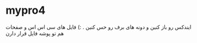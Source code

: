 # mypro4
ایندکس رو باز کنین و دونه های برف رو حس کنین . :) فایل های سی اس اس و صفحات هم تو پوشه فایل قرار دارن
